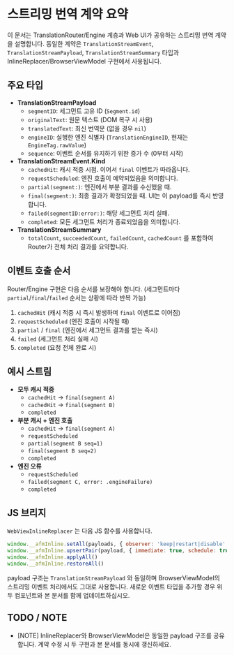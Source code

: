 # 스트리밍 번역 계약 요약

이 문서는 TranslationRouter/Engine 계층과 Web UI가 공유하는 스트리밍 번역 계약을 설명합니다. 동일한 계약은 `TranslationStreamEvent`, `TranslationStreamPayload`, `TranslationStreamSummary` 타입과 InlineReplacer/BrowserViewModel 구현에서 사용됩니다.

## 주요 타입

- **TranslationStreamPayload**
  - `segmentID`: 세그먼트 고유 ID (`Segment.id`)
  - `originalText`: 원문 텍스트 (DOM 복구 시 사용)
  - `translatedText`: 최신 번역문 (없을 경우 `nil`)
  - `engineID`: 실행한 엔진 식별자 (`TranslationEngineID`, 현재는 `EngineTag.rawValue`)
  - `sequence`: 이벤트 순서를 유지하기 위한 증가 수 (0부터 시작)
- **TranslationStreamEvent.Kind**
  - `cachedHit`: 캐시 적중 시점. 이어서 `final` 이벤트가 따라옵니다.
  - `requestScheduled`: 엔진 호출이 예약되었음을 의미합니다.
  - `partial(segment:)`: 엔진에서 부분 결과를 수신했을 때.
  - `final(segment:)`: 최종 결과가 확정되었을 때. UI는 이 payload를 즉시 반영합니다.
  - `failed(segmentID:error:)`: 해당 세그먼트 처리 실패.
  - `completed`: 모든 세그먼트 처리가 종료되었음을 의미합니다.
- **TranslationStreamSummary**
  - `totalCount`, `succeededCount`, `failedCount`, `cachedCount` 를 포함하여 Router가 전체 처리 결과를 요약합니다.

## 이벤트 호출 순서

Router/Engine 구현은 다음 순서를 보장해야 합니다. (세그먼트마다 `partial`/`final`/`failed` 순서는 상황에 따라 반복 가능)

1. `cachedHit` (캐시 적중 시 즉시 발생하며 `final` 이벤트로 이어짐)
2. `requestScheduled` (엔진 호출이 시작될 때)
3. `partial` / `final` (엔진에서 세그먼트 결과를 받는 즉시)
4. `failed` (세그먼트 처리 실패 시)
5. `completed` (요청 전체 완료 시)

## 예시 스트림

- **모두 캐시 적중**
  - `cachedHit` → `final(segment A)`
  - `cachedHit` → `final(segment B)`
  - `completed`
- **부분 캐시 + 엔진 호출**
  - `cachedHit` → `final(segment A)`
  - `requestScheduled`
  - `partial(segment B seq=1)`
  - `final(segment B seq=2)`
  - `completed`
- **엔진 오류**
  - `requestScheduled`
  - `failed(segment C, error: .engineFailure)`
  - `completed`

## JS 브리지

`WebViewInlineReplacer` 는 다음 JS 함수를 사용합니다.

```javascript
window.__afmInline.setAll(payloads, { observer: 'keep|restart|disable' })
window.__afmInline.upsertPair(payload, { immediate: true, schedule: true, highlight: true })
window.__afmInline.applyAll()
window.__afmInline.restoreAll()
```

payload 구조는 `TranslationStreamPayload` 와 동일하며 BrowserViewModel의 스트리밍 이벤트 처리에서도 그대로 사용합니다. 새로운 이벤트 타입을 추가할 경우 위 두 컴포넌트와 본 문서를 함께 업데이트하십시오.

## TODO / NOTE

- [NOTE] InlineReplacer와 BrowserViewModel은 동일한 payload 구조를 공유합니다. 계약 수정 시 두 구현과 본 문서를 동시에 갱신하세요.

